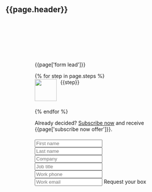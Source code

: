<section class="offwhite-bg header-bg">
  <div style="width: 100%; height: 120px; position: relative">
    <h2 class="handdrawn page-header">{{page.header}}</h2>
  </div>
  <div class="container">
    <div class="row box-bg" style="padding: 20px 80px">
      <div class="col-xs-12 col-md-6">    
      <p>{{page['form lead']}}</p>
        {% for step in page.steps %}
        <div class="step" style="display: block; clear: both; margin-bottom: 20px; overflow: auto">
          <img style="width: 60px; float: left;" src="/assets/images/numbers/{{forloop.index}}.svg">
          <p style="margin: 0 0 0 10px; width: calc(100% - 70px); float: left">{{step}}</p>
        </div>
        {% endfor %}
        <div class="offer">
        <p>Already decided? <a href="/pricing">Subscribe now</a> and receive {{page['subscribe now offer']}}.</p>
        </div>
      </div>
      <div class="col-xs-12 col-md-6">
      <form id="trial-form" style="margin-top: 20px">
      <input class="half" type="text" name="first_name" placeholder="First name">
      <input class="half" type="text" name="last_name" placeholder="Last name">
      <input type="text" name="company" placeholder="Company">
      <input type="text" name="job_title" placeholder="Job title">
      <input type="text" name="phone" placeholder="Work phone">
      <input type="email" name="email" placeholder="Work email">
      <input type="text" style="position: absolute; left: -2000px" placeholder="Please leave this empty. Thanks!">
      <a class="btn btn-red" style="max-width: none" onclick="submitTrialForm()"><span>Request your box</span></a>
      </form>
      </div>
    </div>
  </div>
</section>

